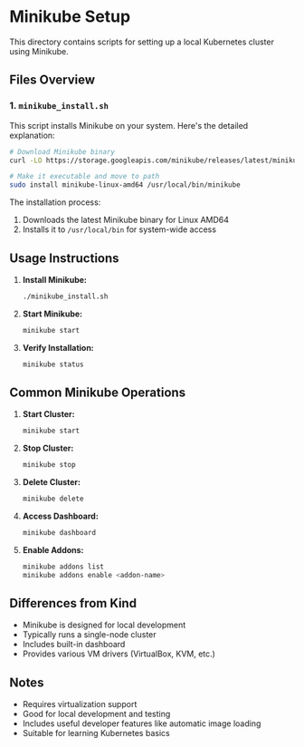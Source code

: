 # Minikube Setup

This directory contains scripts for setting up a local Kubernetes cluster using Minikube.

## Files Overview

### 1. `minikube_install.sh`
This script installs Minikube on your system. Here's the detailed explanation:

```bash
# Download Minikube binary
curl -LO https://storage.googleapis.com/minikube/releases/latest/minikube-linux-amd64

# Make it executable and move to path
sudo install minikube-linux-amd64 /usr/local/bin/minikube
```

The installation process:
1. Downloads the latest Minikube binary for Linux AMD64
2. Installs it to `/usr/local/bin` for system-wide access

## Usage Instructions

1. **Install Minikube:**
   ```bash
   ./minikube_install.sh
   ```

2. **Start Minikube:**
   ```bash
   minikube start
   ```

3. **Verify Installation:**
   ```bash
   minikube status
   ```

## Common Minikube Operations

1. **Start Cluster:**
   ```bash
   minikube start
   ```

2. **Stop Cluster:**
   ```bash
   minikube stop
   ```

3. **Delete Cluster:**
   ```bash
   minikube delete
   ```

4. **Access Dashboard:**
   ```bash
   minikube dashboard
   ```

5. **Enable Addons:**
   ```bash
   minikube addons list
   minikube addons enable <addon-name>
   ```

## Differences from Kind
- Minikube is designed for local development
- Typically runs a single-node cluster
- Includes built-in dashboard
- Provides various VM drivers (VirtualBox, KVM, etc.)

## Notes
- Requires virtualization support
- Good for local development and testing
- Includes useful developer features like automatic image loading
- Suitable for learning Kubernetes basics